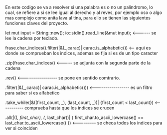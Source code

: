 En este codigo se va a resolver si una palabra es o no un palindromo, lo cual, se refiere a si se lee igual al derecho y al reves, por ejemplo oso o algo mas complejo como anita lava al tina, para ello se tienen las siguientes funciones claves del proyecto.

let mut input = String::new();
io::stdin().read_line(&mut input);    <------ se lee la cadena por teclado.

frase.char_indices().filter(|&(_,carac)| carac.is_alphabetic()) <-- aqui es donde se comprueban los indices, ademas se fija si es de un tipo caracter

.zip(frase.char_indices() <----- se adjunta con la segunda parte de la cadena

.rev() <----------------- se pone en sentido comtrario.

.filter(|&(_,carac)| carac.is_alphabetic())) <----------------- es un filtro para saber si es alfabetico 

.take_while(|&((first_count, _), (last_count, _))| {first_count < last_count}) <----------- comprueba hasta que los indices se crucen

.all(|((_, first_char), (_, last_char))| { 
    first_char.to_ascii_lowercase() == last_char.to_ascii_lowercase()
}) <--------- se checa todos los indices para ver si coinciden
